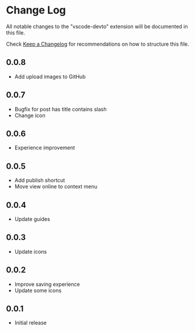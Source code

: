 # Change Log

All notable changes to the "vscode-devto" extension will be documented in this file.

Check [Keep a Changelog](http://keepachangelog.com/) for recommendations on how to structure this file.

## 0.0.8

- Add upload images to GitHub

## 0.0.7

- Bugfix for post has title contains slash
- Change icon

## 0.0.6

- Experience improvement

## 0.0.5

- Add publish shortcut
- Move view online to context menu

## 0.0.4

- Update guides

## 0.0.3

- Update icons

## 0.0.2

- Improve saving experience
- Update some icons

## 0.0.1

- Initial release